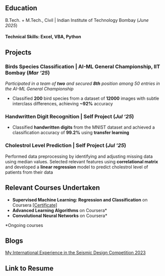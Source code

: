 ## Education
B.Tech. + M.Tech., Civil | Indian Institute of Technology Bombay (_June 2025_)

#### Technical Skills: Excel, VBA, Python

## Projects
### Birds Species Classification | AI-ML General Championship, IIT Bombay (_Mar ‘25_)
_Participated in a team of **two** and secured **8th** position among 50 entries in the AI-ML General Championship_
- Classified **200** bird species from a dataset of **12000** images with subtle interclass differences, achieving **~92%** accuracy

### Handwritten Digit Recognition | Self Project (_Jul ‘25_) 
-	Classified **handwritten digits** from the MNIST dataset and achieved a classification accuracy of **99.2%** using **transfer learning**

### Cholestrol Level Prediction | Self Project (_Jul '25_)
Performed data preprocessing by identifying and adjusting missing data using median values. Selected relevant features using **correlational matrix** and developed a **linear regression** model to predict cholestrol level of patients from their data

## Relevant Courses Undertaken
- **Supervised Machine Learning: Regression and Classification** on Coursera [[Certificate]](https://drive.google.com/file/d/1Lre3QmpBLDgVColIHFiD2iS74i2GhKmv/view?usp=sharing)
- **Advanced Learning Algorithms** on Coursera*
- **Convolutional Neural Networks** on Coursera* 

*Ongoing courses
## Blogs
[My International Experience in the Seismic Design Competition 2023](https://civildampiitb.github.io/#/shashankblog)

## Link to Resume
